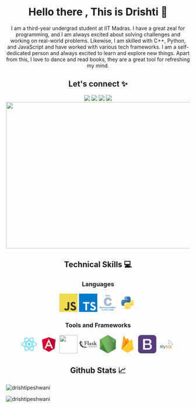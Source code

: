 <h1 align="center">Hello there , This is Drishti 👋</h1>
<p align="center">I am a third-year undergrad student at IIT Madras. I have a great zeal for programming, and I am always excited about solving challenges and working on real-world problems. Likewise, I am skilled with C++, Python, and JavaScript and have worked with various tech frameworks. I am a self-dedicated person and always excited to learn and explore new things. Apart from this, I love to dance and read books, they are a great tool for refreshing my mind.</p>

<h2 align = "center">Let's connect ✨</h2>
<p align="center">
 <a href="https://twitter.com/Drishti0901"><img src = "https://img.shields.io/badge/Twitter-Drishti0901?style=for-the-badge&logo=twitter&logoColor=white"/></a>
 <a href="https://www.linkedin.com/in/drishti-peshwani"><img src = "https://img.shields.io/badge/LinkedIn-drishti-peshwani?style=for-the-badge&logo=linkedin&logoColor=white"/></a>
  <a href="mailto: drishtipeshwani09@gmail.com"><img src = "https://img.shields.io/badge/Gmail-Drishti?style=for-the-badge&logo=gmail&logoColor=white"/></a>
 <a href="https://dev.to/drishtipeshwani"><img src = "https://img.shields.io/badge/dev.to-0A0A0A?style=for-the-badge&logo=devdotto&logoColor=white"/></a>
  <img align = "center" src ="https://user-images.githubusercontent.com/65016769/135293536-ec31116a-5dc6-4ac0-a25c-af0b590f34dd.png" width="800px" height="400px"/>
</p>

<h2 align = "center">Technical Skills 💻</h2>
<h3 align="center">Languages</h3>
<p align="center">
<img src = "https://raw.githubusercontent.com/github/explore/80688e429a7d4ef2fca1e82350fe8e3517d3494d/topics/javascript/javascript.png" height="50px" width="50px"/>
<img src = "https://raw.githubusercontent.com/github/explore/80688e429a7d4ef2fca1e82350fe8e3517d3494d/topics/typescript/typescript.png" height="50px" width="50px"/>
<img src = "https://raw.githubusercontent.com/github/explore/f3e22f0dca2be955676bc70d6214b95b13354ee8/topics/c/c.png" height="50px" width="50px"/>
<img src = "https://raw.githubusercontent.com/github/explore/80688e429a7d4ef2fca1e82350fe8e3517d3494d/topics/python/python.png" height="50px" width="50px"/>
  </p>
<h3 align="center">Tools and Frameworks</h3>
<p align="center">
<img src = "https://raw.githubusercontent.com/github/explore/80688e429a7d4ef2fca1e82350fe8e3517d3494d/topics/react/react.png" height="50px" width="50px"/>
<img src = "https://raw.githubusercontent.com/github/explore/f3e22f0dca2be955676bc70d6214b95b13354ee8/topics/angular/angular.png" height="50px" width="50px"/>
<img src = "https://ionicframework.com/img/meta/logo.png" height="50px" width="50px"/>
<img src = "https://raw.githubusercontent.com/github/explore/f3e22f0dca2be955676bc70d6214b95b13354ee8/topics/flask/flask.png" height="50px" width="50px"/>
<img src = "https://raw.githubusercontent.com/github/explore/f3e22f0dca2be955676bc70d6214b95b13354ee8/topics/nodejs/nodejs.png" height="50px" width="50px"/>
<img src = "https://raw.githubusercontent.com/github/explore/80688e429a7d4ef2fca1e82350fe8e3517d3494d/topics/firebase/firebase.png" height="50px" width="50px"/>
<img src = "https://raw.githubusercontent.com/github/explore/80688e429a7d4ef2fca1e82350fe8e3517d3494d/topics/bootstrap/bootstrap.png" height="50px" width="50px"/>
<img src = "https://raw.githubusercontent.com/github/explore/80688e429a7d4ef2fca1e82350fe8e3517d3494d/topics/mysql/mysql.png" height="50px" width="50px"/>
 <p>

<h2 align = "center">Github Stats 📈</h2>
<p><img align="right src="https://drishti-stats-github.vercel.app/api/top-langs?username=drishtipeshwani&show_icons=true&locale=en&layout=compact" alt="drishtipeshwani" /></p>

<p>&nbsp;<img align="left" src="https://drishti-stats-github.vercel.app/api?username=drishtipeshwani&show_icons=true&locale=en&theme=radical&count_private=true" alt="drishtipeshwani" /></p>     
                                                                                                                              
                                                                                                                              
                                                                                                                            

